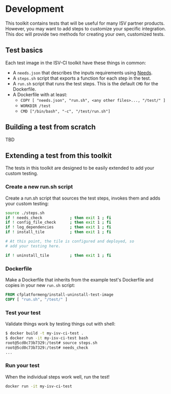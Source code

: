 # Development

This toolkit contains tests that will be useful for many ISV partner products. However, you may want to add steps to customize your specific integration. This doc will provide two methods for creating your own, customized tests.

## Test basics

Each test image in the ISV-CI toolkit have these things in common:

* A `needs.json` that describes the inputs requirements using [Needs](https://github.com/cf-platform-eng/needs).
* A `steps.sh` script that exports a function for each step in the test.
* A `run.sh` script that runs the test steps. This is the default `CMD` for the Dockerfile.
* A Dockerfile with at least:
  * `COPY [ "needs.json", "run.sh", <any other files>..., "/test/" ]`
  * `WORKDIR /test`
  * `CMD ["/bin/bash", "-c", "/test/run.sh"]`

## Building a test from scratch

TBD

## Extending a test from this toolkit

The tests in this toolkit are designed to be easily extended to add your custom testing.

### Create a new run.sh script

Create a run.sh script that sources the test steps, invokes them and adds your custom testing:

```bash
source ./steps.sh
if ! needs_check            ; then exit 1 ; fi
if ! config_file_check      ; then exit 1 ; fi
if ! log_dependencies       ; then exit 1 ; fi
if ! install_tile           ; then exit 1 ; fi

# At this point, the tile is configured and deployed, so
# add your testing here.

if ! uninstall_tile         ; then exit 1 ; fi
```

### Dockerfile

Make a Dockerfile that inherits from the example test's Dockerfile and copies in your new `run.sh` script:

```Dockerfile
FROM cfplatformeng/install-uninstall-test-image
COPY [ "run.sh", "/test/" ]
```

### Test your test

Validate things work by testing things out with shell:

```bash
$ docker build -t my-isv-ci-test .
$ docker run -it my-isv-ci-test bash
root@5cd0c73b7329:/test# source steps.sh
root@5cd0c73b7329:/test# needs_check
...
```

### Run your test

When the individual steps work well, run the test!

```bash
docker run -it my-isv-ci-test
```
